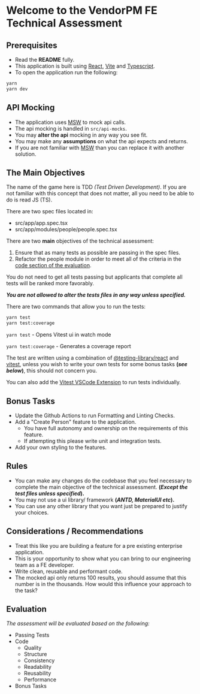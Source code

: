 # Welcome to the VendorPM FE Technical Assessment

## Prerequisites

- Read the **README** fully.
- This application is built using [React](https://reactjs.org/), [Vite](https://vitejs.dev/) and [Typescript](https://www.typescriptlang.org/).
- To open the application run the following:

```bash
yarn
yarn dev
```

## API Mocking

- The application uses [MSW](https://mswjs.io/) to mock api calls.
- The api mocking is handled in `src/api-mocks`.
- You may **alter the api** mocking in any way you see fit.
- You may make any **assumptions** on what the api expects and returns.
- If you are not familiar with [MSW](https://mswjs.io/) than you can replace it with another solution.

## The Main Objectives

The name of the game here is TDD _(Test Driven Development)_. If you are not familiar with this concept that does not matter, all you need to be able to do is read JS (TS).

There are two spec files located in:

- src/app/app.spec.tsx
- src/app/modules/people/people.spec.tsx

There are two **main** objectives of the technical assessment:

1. Ensure that as many tests as possible are passing in the spec files.
2. Refactor the people module in order to meet all of the criteria in the [code section of the evaluation](#evaluation).

You do not need to get all tests passing but applicants that complete all tests will be ranked more favorably.

**_You are not allowed to alter the tests files in any way unless specified._**

There are two commands that allow you to run the tests:

```bash
yarn test
yarn test:coverage
```

`yarn test` - Opens Vitest ui in watch mode

`yarn test:coverage` - Generates a coverage report

The test are written using a combination of [@testing-library/react](https://testing-library.com/docs/react-testing-library/intro/) and [vitest](https://vitest.dev/), unless you wish to write your own tests for some bonus tasks **(_see below_)**, this should not concern you.

You can also add the [Vitest VSCode Extension](https://marketplace.visualstudio.com/items?itemName=ZixuanChen.vitest-explorer) to run tests individually.

## Bonus Tasks

- Update the Github Actions to run Formatting and Linting Checks.
- Add a "Create Person" feature to the application.
  - You have full autonomy and ownership on the requirements of this feature.
  - If attempting this please write unit and integration tests.
- Add your own styling to the features.

## Rules

- You can make any changes do the codebase that you feel necessary to complete the main objective of the technical assessment. **(_Except the test files unless specified_).**
- You may not use a ui library/ framework **(_ANTD, MaterialUI etc_).**
- You can use any other library that you want just be prepared to justify your choices.

## Considerations / Recommendations

- Treat this like you are building a feature for a pre existing enterprise application.
- This is your opportunity to show what you can bring to our engineering team as a FE developer.
- Write clean, reusable and performant code.
- The mocked api only returns 100 results, you should assume that this number is in the thousands. How would this influence your approach to the task?

## Evaluation

_The assessment will be evaluated based on the following:_

- Passing Tests
- Code
  - Quality
  - Structure
  - Consistency
  - Readability
  - Reusability
  - Performance
- Bonus Tasks
